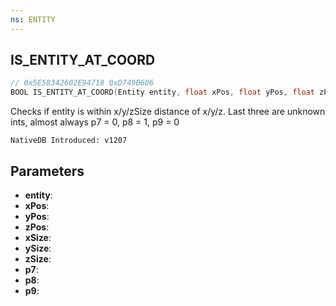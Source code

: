 ```yaml
---
ns: ENTITY
---
```

## IS_ENTITY_AT_COORD

```c
// 0x5E58342602E94718 0xD749B606
BOOL IS_ENTITY_AT_COORD(Entity entity, float xPos, float yPos, float zPos, float xSize, float ySize, float zSize, BOOL p7, BOOL p8, int p9);
```

Checks if entity is within x/y/zSize distance of x/y/z.
Last three are unknown ints, almost always p7 = 0, p8 = 1, p9 = 0

```
NativeDB Introduced: v1207
```

## Parameters
* **entity**:
* **xPos**:
* **yPos**:
* **zPos**:
* **xSize**:
* **ySize**:
* **zSize**:
* **p7**:
* **p8**:
* **p9**:
